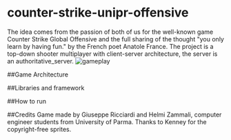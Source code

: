 # counter-strike-unipr-offensive
The idea comes from the passion of both of us for the well-known game Counter Strike Global Offensive and the full sharing of the thought "you only learn by having fun." by the French poet Anatole France.
The project is a top-down shooter multiplayer with client-server architecture, the server is an authoritative_server.
![gameplay](https://user-images.githubusercontent.com/102236495/182361927-d351ebc1-b609-4e53-954e-8a8522fb0b3b.png)



##Game Architecture 

##Libraries and framework

##How to run

##Credits
Game made by Giuseppe Ricciardi and Helmi Zammali, computer engineer students from University of Parma.
Thanks to Kenney for the copyright-free sprites.
